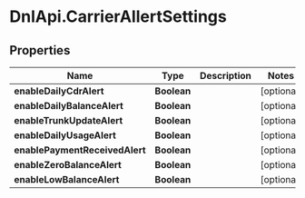 # DnlApi.CarrierAllertSettings

## Properties
Name | Type | Description | Notes
------------ | ------------- | ------------- | -------------
**enableDailyCdrAlert** | **Boolean** |  | [optional] 
**enableDailyBalanceAlert** | **Boolean** |  | [optional] 
**enableTrunkUpdateAlert** | **Boolean** |  | [optional] 
**enableDailyUsageAlert** | **Boolean** |  | [optional] 
**enablePaymentReceivedAlert** | **Boolean** |  | [optional] 
**enableZeroBalanceAlert** | **Boolean** |  | [optional] 
**enableLowBalanceAlert** | **Boolean** |  | [optional] 


